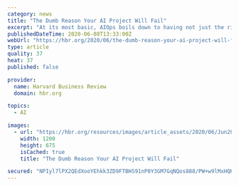 ```yaml
---
category: news
title: "The Dumb Reason Your AI Project Will Fail"
excerpt: "At its most basic, AIOps boils down to having not just the right hardware and software but also the right team: developers and engineers with the skills and knowledge to integrate AI into existing company processes and systems."
publishedDateTime: 2020-06-08T13:33:00Z
webUrl: "https://hbr.org/2020/06/the-dumb-reason-your-ai-project-will-fail"
type: article
quality: 37
heat: 37
published: false

provider:
  name: Harvard Business Review
  domain: hbr.org

topics:
  - AI

images:
  - url: "https://hbr.org/resources/images/article_assets/2020/06/Jun20_08_200161777-001.jpg"
    width: 1200
    height: 675
    isCached: true
    title: "The Dumb Reason Your AI Project Will Fail"

secured: "NPIyl7lPX2QEdXooYEhkk3ZD9FTBHS91nP0Y3GM7GqNQos888/PW+w9lMxHQHIN0u9f79rKZXRQD1vGR/g9EdZoAwhGbuPVr2o0Qk9U1JT3iPwmsHUyZvlwQPi2ILRHbXHueQItMlvXYSf0zFtzWOx5YoON8BWowzHUYTkCZhrd/NW+UrCvOaedkO6D8mCsaTVpzBujukNgivgurjpBgk19NCPjqqC8aEq/AdR+isPC507phaSSqLHPYT9I3OzpcZudTSWcLMqJtLlN/pUx55/jpEAhNg8nU3xKPJBzgN44dgGANDas7DLdpnkOVOguDYcrfbteRwXq+aqmS3TYqsYmUHqOLvqVbJe/0+H66Lh0G/s8feoFM0XDxNhJH9MoyECrxhhOxYvhaSKPsigEiBeEOJED+zegDW5OpZRUbHaJSKN77OsPl2DLsqlPEhdTuvfkM+lGlpOJh90us0q0VjnkKDsgUn5wEkeXzn4eU1qk=;91e2QLwD1O5q+8M6+VizKg=="
---
```


